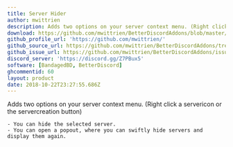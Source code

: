 ```yaml
---
title: Server Hider
author: mwittrien
description: Adds two options on your server context menu. (Right click a servericon or the servercreation button)
download: https://github.com/mwittrien/BetterDiscordAddons/blob/master/Plugins/ServerHider/ServerHider.plugin.js
github_profile_url: 'https://github.com/mwittrien/'
github_source_url: https://github.com/mwittrien/BetterDiscordAddons/tree/master/Plugins/ServerHider
github_issue_url: https://github.com/mwittrien/BetterDiscordAddons/issues/
discord_server: 'https://discord.gg/Z7PBux5'
software: [BandagedBD, BetterDiscord]
ghcommentid: 60
layout: product
date: 2018-10-22T23:27:55.686Z
---
```

Adds two options on your server context menu. (Right click a servericon or the
  servercreation button)

    - You can hide the selected server.
    - You can open a popout, where you can swiftly hide servers and display them again.
